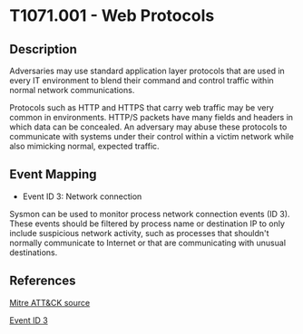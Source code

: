 # T1071.001 - Web Protocols

## Description

Adversaries may use standard application layer protocols that are used in every IT environment to blend their command and control traffic within normal network communications.

Protocols such as HTTP and HTTPS that carry web traffic may be very common in environments. HTTP/S packets have many fields and headers in which data can be concealed. An adversary may abuse these protocols to communicate with systems under their control within a victim network while also mimicking normal, expected traffic.

## Event Mapping

* Event ID 3: Network connection

Sysmon can be used to monitor process network connection events (ID 3). These events should be filtered by process name or destination IP to only include suspicious network activity, such as processes that shouldn't normally communicate to Internet or that are communicating with unusual destinations.

## References

[Mitre ATT&CK source](https://attack.mitre.org/techniques/T1071/001/)

[Event ID 3](https://docs.microsoft.com/en-us/sysinternals/downloads/sysmon#event-id-3-network-connection)

